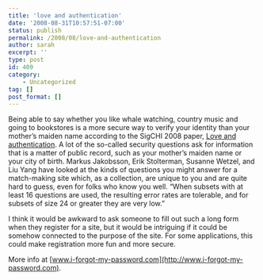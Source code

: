 ```yaml
---
title: 'love and authentication'
date: '2008-08-31T10:57:51-07:00'
status: publish
permalink: /2008/08/love-and-authentication
author: sarah
excerpt: ''
type: post
id: 409
category:
    - Uncategorized
tag: []
post_format: []
---
```

Being able to say whether you like whale watching, country music and going to bookstores is a more secure way to verify your identity than your mother’s maiden name according to the SigCHI 2008 paper, [Love and authentication](http://portal.acm.org/citation.cfm?id=1357054.1357087&coll=ACM&dl=ACM&type=series&idx=SERIES260&part=series&WantType=Proceedings&title=CHI&CFID=1106749&CFTOKEN=50335438). A lot of the so-called security questions ask for information that is a matter of public record, such as your mother’s maiden name or your city of birth. Markus Jakobsson, Erik Stolterman, Susanne Wetzel, and Liu Yang have looked at the kinds of questions you might answer for a match-making site which, as a collection, are unique to you and are quite hard to guess, even for folks who know you well. “When subsets with at least 16 questions are used, the resulting error rates are tolerable, and for subsets of size 24 or greater they are very low.”

I think it would be awkward to ask someone to fill out such a long form when they register for a site, but it would be intriguing if it could be somehow connected to the purpose of the site. For some applications, this could make registration more fun and more secure.

More info at [www.i-forgot-my-password.com](http://www.i-forgot-my-password.com).